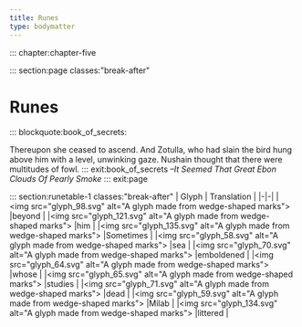 ```yaml
---
title: Runes
type: bodymatter
---
```


::: chapter:chapter-five

::: section:page classes:"break-after"
# Runes

 
::: blockquote:book_of_secrets:

Thereupon she ceased to ascend. 
And Zotulla, who had slain the bird hung above him with a level, unwinking gaze. 
Nushain thought that there were multitudes of fowl. 
::: exit:book_of_secrets
*–It Seemed That Great Ebon Clouds Of Pearly Smoke*
::: exit:page

::: section:runetable-1 classes:"break-after"
| Glyph | Translation |
|-|-|
|<img src="glyph_98.svg" alt="A glyph made from wedge-shaped marks"\> |beyond |
|<img src="glyph_121.svg" alt="A glyph made from wedge-shaped marks"\> |him |
|<img src="glyph_135.svg" alt="A glyph made from wedge-shaped marks"\> |Sometimes |
|<img src="glyph_58.svg" alt="A glyph made from wedge-shaped marks"\> |sea |
|<img src="glyph_70.svg" alt="A glyph made from wedge-shaped marks"\> |emboldened |
|<img src="glyph_64.svg" alt="A glyph made from wedge-shaped marks"\> |whose |
|<img src="glyph_65.svg" alt="A glyph made from wedge-shaped marks"\> |studies |
|<img src="glyph_71.svg" alt="A glyph made from wedge-shaped marks"\> |dead |
|<img src="glyph_59.svg" alt="A glyph made from wedge-shaped marks"\> |Milab |
|<img src="glyph_134.svg" alt="A glyph made from wedge-shaped marks"\> |littered |
